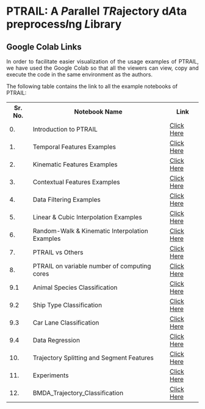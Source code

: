<h1> PTRAIL:  A <b><i>P</i></b>arallel
<b><i>TR</i></b>ajectory
d<b><i>A</i></b>ta
preprocess<b><i>I</i></b>ng
<b><i>L</i></b>ibrary
</h1>

<h2> Google Colab Links </h2>

<p align="justify">
    In order to facilitate easier visualization of the
    usage examples of PTRAIL, we have used the Google Colab so 
    that all the viewers can view, copy and execute the code in 
    the same environment as the authors.
    
The following table contains the link to all the example notebooks
of PTRAIL:
</p>

<table>
    <tr>
        <th> Sr. No. </th>
        <th> Notebook Name</th>
        <th> Link </th>
    </tr>
    <tr>
        <td> 0. </td>
        <td> Introduction to PTRAIL </td>
        <td> <a href="https://colab.research.google.com/drive/1lBIsYPjHXqu3SDwEilVHhAA9CX0X8Suv?usp=sharing" target="_blank"> Click Here </a></td>
    </tr>
    <tr>
        <td> 1. </td>
        <td> Temporal Features Examples </td>
        <td> <a href="https://colab.research.google.com/drive/1pqDkblJMgsFv_EkOXG_X98R0JwOjUfs6?usp=sharing" target="_blank"> Click Here </a></td>
    </tr>
    <tr>
        <td> 2. </td>
        <td> Kinematic Features Examples </td>
        <td> <a href="https://colab.research.google.com/drive/1KSoZDX0yRgPYBE5rC1_7BeMrlLqehP0E?usp=sharing" target="_blank"> Click Here </a></td>
    </tr>
    <tr>
        <td> 3. </td>
        <td> Contextual Features Examples </td>
        <td> <a href="https://colab.research.google.com/drive/1fMqoNtnl0LJ8aJI7-l6SO5EgCRPbd0bA?usp=sharing" target="_blank"> Click Here </a></td>
    </tr>
    <tr>
        <td> 4. </td>
        <td> Data Filtering Examples </td>
        <td> <a href="https://colab.research.google.com/drive/1u972Y2wWyg2Vggf9ChPdLr2Pl8FTbqB8?usp=sharing" target="_blank"> Click Here </a></td>
    </tr>
    <tr>
        <td> 5. </td>
        <td> Linear & Cubic Interpolation Examples </td>
        <td> <a href="https://colab.research.google.com/drive/12iEWS5ERXCrJIo82AA3sKbz11a4JHQvf?usp=sharing" target="_blank"> Click Here </a></td>
    </tr>
    <tr>
        <td> 6. </td>
        <td> Random-Walk & Kinematic Interpolation Examples </td>
        <td> <a href="https://colab.research.google.com/drive/1ODBScn00CQvYDy2faw7vCRjTJV7eFP_7?usp=sharing" target="_blank"> Click Here </a></td>
    </tr>
    <tr>
        <td> 7. </td>
        <td> PTRAIL vs Others </td>
        <td> <a href="https://colab.research.google.com/drive/1_1JH8nvYzzAvN0U9Nmi_PItIYJRUpd0o?usp=sharing" target="_blank"> Click Here </a></td>
    </tr>
    <tr>
        <td> 8. </td>
        <td> PTRAIL on variable number of computing cores </td>
        <td> <a href="https://colab.research.google.com/drive/1hzldr6REH8V_wmlwMqupCbCY89S8TLMM?usp=sharing" target="_blank"> Click Here </a></td>
    </tr>
    <tr>
        <td> 9.1 </td>
        <td> Animal Species Classification </td>
        <td> <a href="https://colab.research.google.com/drive/1XCg2XcLWGiE-8GzPKpRRSNZgDp_jU-Xh?usp=sharing" target="_blank"> Click Here </a></td>
    </tr>
    <tr>
        <td> 9.2 </td>
        <td> Ship Type Classification </td>
        <td> <a href="https://colab.research.google.com/drive/1OAvuHl-yn4c_GcetozOKDXl_dfOkYwPn?usp=sharing" target="_blank"> Click Here </a></td>
    </tr>
    <tr>
        <td> 9.3 </td>
        <td> Car Lane Classification </td>
        <td> <a href="https://colab.research.google.com/drive/1zSdvzAlaCtwoNQxilQ5Mz9A9XZ2fhl0O?usp=sharing" target="_blank"> Click Here </a></td>
    </tr>
    <tr>
        <td> 9.4 </td>
        <td> Data Regression </td>
        <td> <a href="https://colab.research.google.com/drive/1vpsgFQjGe4tv2xIOr8Z2iaIYX_ZYlveB?usp=sharing" target="_blank"> Click Here </a></td>
    </tr>
    <tr>
        <td> 10. </td>
        <td> Trajectory Splitting and Segment Features </td>
        <td> <a href="https://colab.research.google.com/drive/1Bm09EeWuBGjv09h83bJ1-Oun2dLYn_yr?usp=sharing" target="_blank"> Click Here </a></td>
    </tr>
    <tr>
        <td> 11. </td>
        <td> Experiments </td>
        <td> <a href="https://colab.research.google.com/drive/13WVFgrctxgkdL-yrEGFqM9mdOMR2PJaf?usp=sharing" target="_blank"> Click Here </a></td>
    </tr>
    <tr>
        <td> 12. </td>    
        <td> BMDA_Trajectory_Classification </td>    
        <td> <a href="https://colab.research.google.com/drive/1kJSn2umrmP52tuhnsE0hJZNjlncZbhS2?usp=sharing&authuser=1#scrollTo=43uZNrfCF__P" target="_blank"> Click Here </a></td>
    </tr>
</table>
